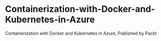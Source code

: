 # Containerization-with-Docker-and-Kubernetes-in-Azure
Containerization with Docker and Kubernetes in Azure, Published by Packt
